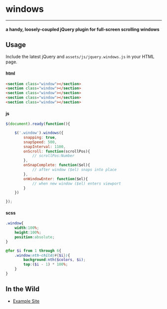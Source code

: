 # windows

---

#### a handy, loosely-coupled jQuery plugin for full-screen scrolling windows

## Usage

Include the latest jQuery and `assets/js/jquery.windows.js` in your HTML page.

#### html

```html
<section class="window"></section>
<section class="window"></section>
<section class="window"></section>
<section class="window"></section>
<section class="window"></section>
```

#### js

```javascript
$(document).ready(function(){

    $('.window').windows({
        snapping: true,
        snapSpeed: 500,
        snapInterval: 1100,
        onScroll: function(scrollPos){
            // scrollPos:Number
        },
        onSnapComplete: function($el){
            // after window ($el) snaps into place
        },
        onWindowEnter: function($el){
            // when new window ($el) enters viewport
        }
    })

});
```

#### scss

```scss
.window{
    width:100%;
    height:100%;
    position:absolute;
}

@for $i from 1 through 6{
    .window:nth-child(#{$i}){
        background:nth($colors, $i);
        top:($i - 1) * 100%;
    }
}

```

## In the Wild

* [Example Site](http://nick-jonas.github.com/windows)
